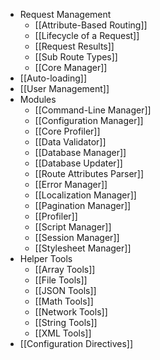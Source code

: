 * Request Management
	* [[Attribute-Based Routing]]
	* [[Lifecycle of a Request]]
	* [[Request Results]]
	* [[Sub Route Types]]
	* [[Core Manager]]
* [[Auto-loading]]
* [[User Management]]
* Modules
	* [[Command-Line Manager]]
	* [[Configuration Manager]]
	* [[Core Profiler]]
	* [[Data Validator]]
	* [[Database Manager]]
	* [[Database Updater]]
	* [[Route Attributes Parser]]
	* [[Error Manager]]
	* [[Localization Manager]]
	* [[Pagination Manager]]
	* [[Profiler]]
	* [[Script Manager]]
	* [[Session Manager]]
	* [[Stylesheet Manager]]
* Helper Tools
	* [[Array Tools]]
	* [[File Tools]]
	* [[JSON Tools]]
	* [[Math Tools]]
	* [[Network Tools]]
	* [[String Tools]]
	* [[XML Tools]]
* [[Configuration Directives]]
